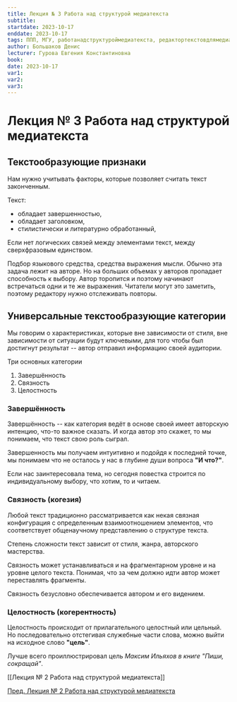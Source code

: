 ```yaml
---
title: Лекция № 3 Работа над структурой медиатекста
subtitle: 
startdate: 2023-10-17
enddate: 2023-10-17
tags: ППП, МГУ, работанадструктуроймедиатекста, редактортекстовдлямедиа
author: Большаков Денис
lecturer: Гурова Евгения Константиновна
book: 
date: 2023-10-17
var1: 
var2: 
var3:
---
```

# Лекция № 3 Работа над структурой медиатекста


## Текстообразующие признаки 

Нам нужно учитывать факторы, которые позволяет считать текст законченным. 

Текст:
* обладает завершенностью, 
* обладает заголовком, 
* стилистически и литературно обработанный, 

Если нет логических связей между элементами текст, между сверхфразовым единством. 

Подбор языкового средства, средства выражения мысли. Обычно эта задача лежит на авторе. Но на больших объемах у авторов пропадает способность к выбору. Автор торопится и поэтому начинают встречаться одни и те же выражения. Читатели могут это заметить, поэтому редактору нужно отслеживать повторы. 

## Универсальные текстообразующие категории

Мы говорим о характеристиках, которые вне зависимости от стиля, вне зависимости от ситуации будут ключевыми, для того чтобы был достигнут результат -- автор отправил информацию своей аудитории. 

Три основных категории

1. Завершённость
2. Связность
3. Целостность


### Завершённость

Завершённость -- как категория ведёт в основе своей имеет авторскую интенцию, что-то важное сказать. И когда автор это скажет, то мы понимаем, что текст свою роль сыграл. 

Завершенность мы получаем интуитивно и подойдя к последней точке, мы понимаем что не осталось у нас в глубине души вопроса **"И что?"**. 

Если нас заинтересовала тема, но сегодня повестка строится по индивидуальному выбору, что хотим, то и читаем. 


### Связность (когезия)

Любой текст традиционно рассматривается как некая связная конфигурация с определенным взаимоотношением элементов, что соответствует общенаучному представлению о структуре текста. 

Степень сложности текст зависит от стиля, жанра, авторского мастерства. 

Связность может устанавливаться и на фрагментарном уровне и на уровне целого текста. Понимая, что за чем должно идти автор может переставлять фрагменты. 

Связность безусловно обеспечивается автором и его видением. 


### Целостность (когерентность)

Целостность происходит от прилагательного целостный или цельный. Но последовательно отстегивая служебные части слова, можно выйти на исходное слово **"цель"**. 

Лучше всего проиллюстрировал цель *Максим Ильяхов в книге "Пиши, сокращай"*. 

[[Лекция № 2 Работа над структурой медиатекста]]

[Пред. Лекция № 2 Работа над структурой медиатекста](https://github.com/denisbolshakoff/MSU/blob/main/Работа%20над%20структурой%20медитекста/Лекция%20№%202%20Работа%20над%20структурой%20медиатекста.md)